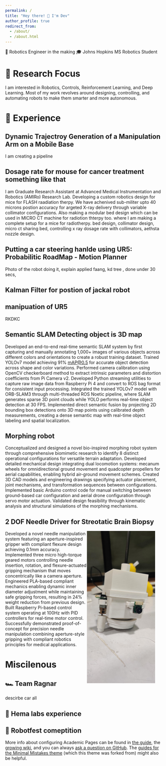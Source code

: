 ```yaml
---
permalink: /
title: "Hey there! 👋 I'm Dev"
author_profile: true
redirect_from: 
  - /about/
  - /about.html
---
```


🤖 Robotics Engineer in the making  🎓 Johns Hopkins MS Robotics Student 


🔬 Research Focus
======

I am interested in Robotics, Controls, Reinforcement Learning, and Deep Learning. Most of my work revolves around designing, controlling, and automating robots to make them smarter and more autonomous. 

💼 Experience
======

Dynamic Trajectroy Generation of a Manipulation Arm on a Mobile Base
------
I am creating a pipeline  

Dosage rate for mouse for cancer treatment something like that 
------
I am Graduate Research Assistant at Advanced Medical Instrumentation and Robotics (AMIRo) Research Lab. Developing a custom robotics design for mice for FLASH raadiation therpy. We have achenived sub-militer upto 40 microns postion accuracy for argeted X-ray delivery through variable collimator configurations. Also making a modular bed design which can be used in MICRO CT machine for radiotion thterpy too.   where I am making a complete setup for a mice for radiotherpy. bed design, collimator design, micro ct sharing bed, controlling x ray dosage rate with collimators, aethsta nozzle design.

Putting a car steering hanlde using UR5: Probabilitic RoadMap - Motion Planner
------
Photo of the robot doing it, explain applied faang, kd tree , done under 30 secs, 

Kalman Filter for postion of jackal robot
------

manipuation of UR5
------
RKDKC

Semantic SLAM Detecting object is 3D map
------
Developed an end-to-end real-time semantic SLAM system by first capturing and manually annotating 1,000+ images of various objects across different colors and orientations to create a robust training dataset. Trained YOLOv7 model achieving 91% mAP@0.5 for accurate object detection across shape and color variations. Performed camera calibration using OpenCV checkerboard method to extract intrinsic parameters and distortion coefficients from Pi Camera v2. Developed Python streaming utilities to capture raw image data from Raspberry Pi 4 and convert to ROS bag format for consistent input processing. Integrated the trained YOLOv7 model with ORB-SLAM3 through multi-threaded ROS Noetic pipeline, where SLAM generates sparse 3D point clouds while YOLO performs real-time object detection at 30 FPS. Implemented direct semantic fusion by projecting 2D bounding box detections onto 3D map points using calibrated depth measurements, creating a dense semantic map with real-time object labeling and spatial localization.

Morphing robot
------
Conceptualized and designed a novel bio-inspired morphing robot system through comprehensive biomimetic research to identify 8 distinct operational configurations for versatile terrain adaptation. Developed detailed mechanical design integrating dual locomotion systems: mecanum wheels for omnidirectional ground movement and quadcopter propellers for aerial capabilities, enabling hybrid air-ground movement schemes. Created 3D CAD models and engineering drawings specifying actuator placement, joint mechanisms, and transformation sequences between configurations. Implemented basic Arduino control code for manual switching between ground-based car configuration and aerial drone configuration through servo motor actuation. Validated design feasibility through kinematic analysis and structural simulations of the morphing mechanisms. 


2 DOF Needle Driver for Streotatic Brain Biopsy
------
<img src="/images/Biopsy.jpeg" alt="Biopsy system" width="220" align="right" style="margin-right: 20px;">

Developed a novel needle manipulation system featuring an aperture-inspired gripper with compliant flexure design achieving 0.1mm accuracy. Implemented three micro high-torque geared motors controlling needle insertion, rotation, and flexure-actuated gripping mechanism that moves concentrically like a camera aperture. Engineered PLA-based compliant mechanics enabling dynamic inner diameter adjustment while maintaining safe gripping forces, resulting in 24% weight reduction from previous design. Built Raspberry Pi-based control system operating at 100Hz with PID controllers for real-time motor control. Successfully demonstrated proof-of-concept for precision needle manipulation combining aperture-style gripping with compliant robotics principles for medical applications.


Miscilenous
======

🏎️ Team Ragnar
------
descirbe car all 

💉 Hema labs experience
------

🛞 Robotfest comeptition
------


More info about configuring Academic Pages can be found in [the guide](https://academicpages.github.io/markdown/), the [growing wiki](https://github.com/academicpages/academicpages.github.io/wiki), and you can always [ask a question on GitHub](https://github.com/academicpages/academicpages.github.io/discussions). The [guides for the Minimal Mistakes theme](https://mmistakes.github.io/minimal-mistakes/docs/configuration/) (which this theme was forked from) might also be helpful.
